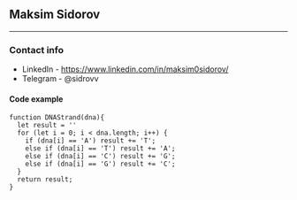 ## Maksim Sidorov
---
### Contact info
- LinkedIn - https://www.linkedin.com/in/maksim0sidorov/
- Telegram - @sidrovv


#### Code example
```
function DNAStrand(dna){
  let result = ''
  for (let i = 0; i < dna.length; i++) {
    if (dna[i] == 'A') result += 'T';
    else if (dna[i] == 'T') result += 'A';
    else if (dna[i] == 'C') result += 'G';
    else if (dna[i] == 'G') result += 'C';
  }
  return result;
}
```